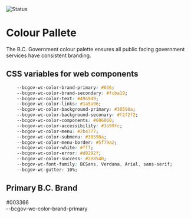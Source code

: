 ---
---


![Status](https://img.shields.io/badge/Recommended-Draft-orange.svg)

# Colour Pallete

The B.C. Government colour palette ensures all public facing government services have consistent branding.

## CSS variables for web components
```css
    --bcgov-wc-color-brand-primary: #036;
    --bcgov-wc-color-brand-secondary: #fcba19;
    --bcgov-wc-color-text: #494949;
    --bcgov-wc-color-links: #1a5a96;
    --bcgov-wc-color-background-primary: #38598a;
    --bcgov-wc-color-background-seconary: #f2f2f2;
    --bcgov-wc-color-components: #606060;
    --bcgov-wc-color-accessibility: #3b99fc;
    --bcgov-wc-color-menu: #2b4777;
    --bcgov-wc-color-submenu: #38598a;
    --bcgov-wc-color-menu-border: #5f79a2;
    --bcgov-wc-color-white: #fff;
    --bcgov-wc-color-error: #d8292f;
    --bcgov-wc-color-success: #2e8540;
    --bcgov-wc-font-family: BCSans, Verdana, Arial, sans-serif;
    --bcgov-wc-gutter: 10%;
```

## Primary B.C. Brand

<div class="colour-card" style="background-color: var(--bcgov-wc-color-brand-primary); color: var(--bcgov-wc-color-white)">
#003366<br/>
--bcgov-wc-color-brand-primary
</div>

<style>

</style>